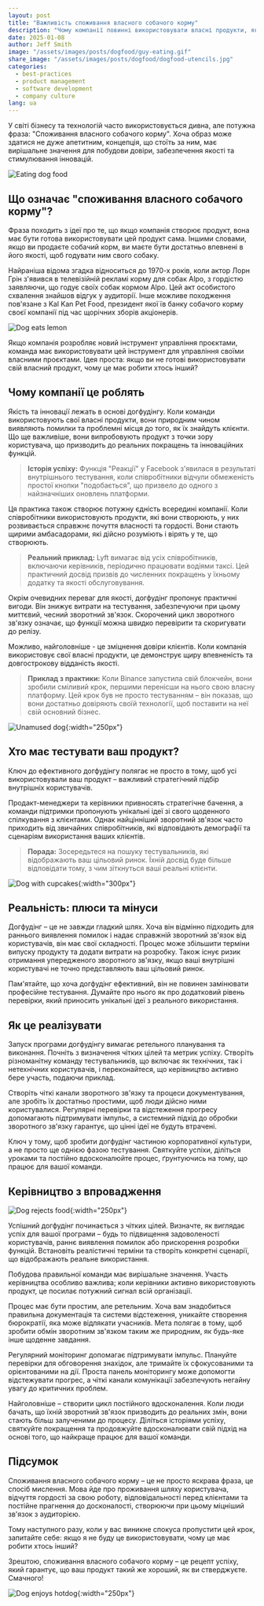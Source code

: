 ```yaml
---
layout: post
title: "Важливість споживання власного собачого корму"
description: "Чому компанії повинні використовувати власні продукти, як ця практика забезпечує якість та сприяє інноваціям."
date: 2025-01-08
author: Jeff Smith
image: "/assets/images/posts/dogfood/guy-eating.gif"
share_image: "/assets/images/posts/dogfood/dogfood-utencils.jpg"
categories: 
  - best-practices
  - product management
  - software development
  - company culture
lang: ua
---
```


У світі бізнесу та технологій часто використовується дивна, але потужна фраза: "Споживання власного собачого корму". Хоча образ може здатися не дуже апетитним, концепція, що стоїть за ним, має вирішальне значення для побудови довіри, забезпечення якості та стимулювання інновацій.

![Eating dog food](/assets/images/posts/dogfood/guy-eating.gif)

## Що означає "споживання власного собачого корму"?

Фраза походить з ідеї про те, що якщо компанія створює продукт, вона має бути готова використовувати цей продукт сама. Іншими словами, якщо ви продаєте собачий корм, ви маєте бути достатньо впевнені в його якості, щоб годувати ним свого собаку.

Найраніша відома згадка відноситься до 1970-х років, коли актор Лорн Грін з'явився в телевізійній рекламі корму для собак Alpo, з гордістю заявляючи, що годує своїх собак кормом Alpo. Цей акт особистого схвалення знайшов відгук у аудиторії. Інше можливе походження пов'язане з Kal Kan Pet Food, президент якої їв банку собачого корму своєї компанії під час щорічних зборів акціонерів.

![Dog eats lemon](/assets/images/posts/dogfood/wiener-dog-eating-lemon.gif)

Якщо компанія розробляє новий інструмент управління проєктами, команда має використовувати цей інструмент для управління своїми власними проєктами. Ідея проста: якщо ви не готові використовувати свій власний продукт, чому це має робити хтось інший?

## Чому компанії це роблять

Якість та інновації лежать в основі догфудінгу. Коли команди використовують свої власні продукти, вони природним чином виявляють помилки та проблемні місця до того, як їх знайдуть клієнти. Що ще важливіше, вони випробовують продукт з точки зору користувача, що призводить до реальних покращень та інноваційних функцій.

> **Історія успіху:** Функція "Реакції" у Facebook з'явилася в результаті внутрішнього тестування, коли співробітники відчули обмеженість простої кнопки "подобається", що призвело до одного з найзначніших оновлень платформи.

Ця практика також створює потужну єдність всередині компанії. Коли співробітники використовують продукти, які вони створюють, у них розвивається справжнє почуття власності та гордості. Вони стають щирими амбасадорами, які дійсно розуміють і вірять у те, що створюють.

> **Реальний приклад:** Lyft вимагає від усіх співробітників, включаючи керівників, періодично працювати водіями таксі. Цей практичний досвід призвів до численних покращень у їхньому додатку та якості обслуговування.

Окрім очевидних переваг для якості, догфудінг пропонує практичні вигоди. Він знижує витрати на тестування, забезпечуючи при цьому миттєвий, чесний зворотний зв'язок. Скорочений цикл зворотного зв'язку означає, що функції можна швидко перевірити та скоригувати до релізу.

Можливо, найголовніше - це зміцнення довіри клієнтів. Коли компанія використовує свої власні продукти, це демонструє щиру впевненість та довгострокову відданість якості.

> **Приклад з практики:** Коли Binance запустила свій блокчейн, вони зробили сміливий крок, першими перенісши на нього свою власну платформу. Цей крок був не просто тестуванням – він показав, що вони достатньо довіряють своїй технології, щоб поставити на неї свій основний бізнес.

![Unamused dog](/assets/images/posts/dogfood/unamused-viralhog.gif){:width="250px"}

## Хто має тестувати ваш продукт?

Ключ до ефективного догфудінгу полягає не просто в тому, щоб усі використовували ваш продукт – важливий стратегічний підбір внутрішніх користувачів. 

Продакт-менеджери та керівники привносять стратегічне бачення, а команди підтримки пропонують унікальні ідеї зі свого щоденного спілкування з клієнтами. Однак найцінніший зворотний зв'язок часто приходить від звичайних співробітників, які відповідають демографії та сценаріям використання ваших клієнтів.

> **Порада:** Зосередьтеся на пошуку тестувальників, які відображають ваш цільовий ринок. Їхній досвід буде більше відповідати тому, з чим зіткнуться ваші реальні клієнти.

![Dog with cupcakes](/assets/images/posts/dogfood/cupcake-cute.gif){:width="300px"}

## Реальність: плюси та мінуси

Догфудінг – це не завжди гладкий шлях. Хоча він відмінно підходить для раннього виявлення помилок і надає справжній зворотний зв'язок від користувачів, він має свої складності. Процес може збільшити терміни випуску продукту та додати витрати на розробку. Також існує ризик отримання упередженого зворотного зв'язку, якщо ваші внутрішні користувачі не точно представляють ваш цільовий ринок.

Пам'ятайте, що хоча догфудінг ефективний, він не повинен замінювати професійне тестування. Думайте про нього як про додатковий рівень перевірки, який приносить унікальні ідеї з реального використання.

## Як це реалізувати

Запуск програми догфудінгу вимагає ретельного планування та виконання. Почніть з визначення чітких цілей та метрик успіху. Створіть різноманітну команду тестувальників, що включає як технічних, так і нетехнічних користувачів, і переконайтеся, що керівництво активно бере участь, подаючи приклад.

Створіть чіткі канали зворотного зв'язку та процеси документування, але зробіть їх достатньо простими, щоб люди дійсно ними користувалися. Регулярні перевірки та відстеження прогресу допомагають підтримувати імпульс, а системний підхід до обробки зворотного зв'язку гарантує, що цінні ідеї не будуть втрачені.

Ключ у тому, щоб зробити догфудінг частиною корпоративної культури, а не просто ще однією фазою тестування. Святкуйте успіхи, діліться уроками та постійно вдосконалюйте процес, ґрунтуючись на тому, що працює для вашої команди.

## Керівництво з впровадження

![Dog rejects food](/assets/images/posts/dogfood/dog-reject.gif){:width="250px"}

Успішний догфудінг починається з чітких цілей. Визначте, як виглядає успіх для вашої програми – будь то підвищення задоволеності користувачів, раннє виявлення помилок або прискорення розробки функцій. Встановіть реалістичні терміни та створіть конкретні сценарії, що відображають реальне використання.

Побудова правильної команди має вирішальне значення. Участь керівництва особливо важлива; коли керівники активно використовують продукт, це посилає потужний сигнал всій організації.

Процес має бути простим, але ретельним. Хоча вам знадобиться правильна документація та системи відстеження, уникайте створення бюрократії, яка може відлякати учасників. Мета полягає в тому, щоб зробити обмін зворотним зв'язком таким же природним, як будь-яке інше щоденне завдання.

Регулярний моніторинг допомагає підтримувати імпульс. Плануйте перевірки для обговорення знахідок, але тримайте їх сфокусованими та орієнтованими на дії. Проста панель моніторингу може допомогти відстежувати прогрес, а чіткі канали комунікації забезпечують негайну увагу до критичних проблем.

Найголовніше – створити цикл постійного вдосконалення. Коли люди бачать, що їхній зворотний зв'язок призводить до реальних змін, вони стають більш залученими до процесу. Діліться історіями успіху, святкуйте покращення та продовжуйте вдосконалювати свій підхід на основі того, що найкраще працює для вашої команди.

## Підсумок

Споживання власного собачого корму – це не просто яскрава фраза, це спосіб мислення. Мова йде про проживання шляху користувача, відчуття гордості за свою роботу, відповідальності перед клієнтами та постійне прагнення до досконалості, створюючи при цьому міцніший зв'язок з аудиторією.

Тому наступного разу, коли у вас виникне спокуса пропустити цей крок, запитайте себе: якщо я не буду це використовувати, чому це має робити хтось інший?

Зрештою, споживання власного собачого корму – це рецепт успіху, який гарантує, що ваш продукт такий же хороший, як ви стверджуєте. Смачного!

![Dog enjoys hotdog](/assets/images/posts/dogfood/cheeky-hotdog-theif.gif){:width="250px"}